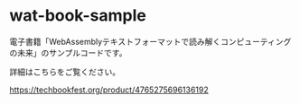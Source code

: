 # wat-book-sample
電子書籍「WebAssemblyテキストフォーマットで読み解くコンピューティングの未来」のサンプルコードです。

詳細はこちらをご覧ください。

https://techbookfest.org/product/4765275696136192
